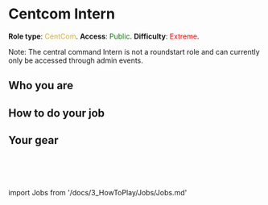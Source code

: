 # Centcom Intern
**Role type**: <font color= "#D4AF37">CentCom</font>. **Access**: <font color="green">Public</font>. **Difficulty**: <font color="Red">Extreme</font>.



Note: The central command Intern is not a roundstart role and can currently only be accessed through admin events.


## Who you are



## How to do your job



## Your gear



  <br/>
<br/>
<br/>

import Jobs from '/docs/3_HowToPlay/Jobs/Jobs.md'

<Jobs />

